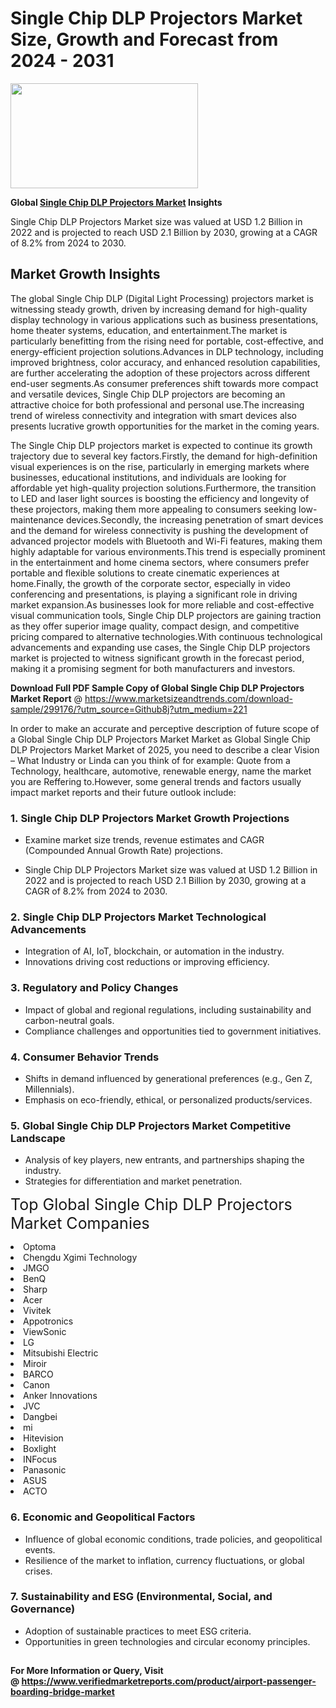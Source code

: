 <H1>Single Chip DLP Projectors Market Size, Growth and Forecast from 2024 - 2031</H1><img class="aligncenter size-medium wp-image-584254" src="https://thirdeyenews.in/wp-content/uploads/2024/09/Global-Market-Research-300x168.jpeg" alt="" width="300" height="168" /><p><strong>Global&nbsp;<a href="https://www.marketsizeandtrends.com/download-sample/299176/?utm_source=Github8j?utm_medium=221">Single Chip DLP Projectors Market</a> Insights</strong></p><p>Single Chip DLP Projectors Market size was valued at USD 1.2 Billion in 2022 and is projected to reach USD 2.1 Billion by 2030, growing at a CAGR of 8.2% from 2024 to 2030.</p><p><h2>Market Growth Insights</h2> <p>The global Single Chip DLP (Digital Light Processing) projectors market is witnessing steady growth, driven by increasing demand for high-quality display technology in various applications such as business presentations, home theater systems, education, and entertainment.The market is particularly benefitting from the rising need for portable, cost-effective, and energy-efficient projection solutions.Advances in DLP technology, including improved brightness, color accuracy, and enhanced resolution capabilities, are further accelerating the adoption of these projectors across different end-user segments.As consumer preferences shift towards more compact and versatile devices, Single Chip DLP projectors are becoming an attractive choice for both professional and personal use.The increasing trend of wireless connectivity and integration with smart devices also presents lucrative growth opportunities for the market in the coming years.</p> <p>The Single Chip DLP projectors market is expected to continue its growth trajectory due to several key factors.Firstly, the demand for high-definition visual experiences is on the rise, particularly in emerging markets where businesses, educational institutions, and individuals are looking for affordable yet high-quality projection solutions.Furthermore, the transition to LED and laser light sources is boosting the efficiency and longevity of these projectors, making them more appealing to consumers seeking low-maintenance devices.Secondly, the increasing penetration of smart devices and the demand for wireless connectivity is pushing the development of advanced projector models with Bluetooth and Wi-Fi features, making them highly adaptable for various environments.This trend is especially prominent in the entertainment and home cinema sectors, where consumers prefer portable and flexible solutions to create cinematic experiences at home.Finally, the growth of the corporate sector, especially in video conferencing and presentations, is playing a significant role in driving market expansion.As businesses look for more reliable and cost-effective visual communication tools, Single Chip DLP projectors are gaining traction as they offer superior image quality, compact design, and competitive pricing compared to alternative technologies.With continuous technological advancements and expanding use cases, the Single Chip DLP projectors market is projected to witness significant growth in the forecast period, making it a promising segment for both manufacturers and investors.<p><span class=""><strong>Download Full PDF Sample Copy of Global Single Chip DLP Projectors Market Report</strong> @ <a href="https://www.marketsizeandtrends.com/download-sample/299176/?utm_source=Github8j?utm_medium=221" target="_blank">https://www.marketsizeandtrends.com/download-sample/299176/?utm_source=Github8j?utm_medium=221</a></span></p><p>In order to make an accurate and perceptive description of future scope of a Global&nbsp;Single Chip DLP Projectors Market Market as Global&nbsp;Single Chip DLP Projectors Market Market of 2025, you need to describe a clear Vision &ndash; What Industry or Linda can you think of for example: Quote from a Technology, healthcare, automotive, renewable energy, name the market you are Reffering to.However, some general trends and factors usually impact market reports and their future outlook include:</p><h3>1.&nbsp;<strong>Single Chip DLP Projectors Market Growth Projections</strong></h3><ul><li>Examine market size trends, revenue estimates and CAGR (Compounded Annual Growth Rate) projections.</li><li><p>Single Chip DLP Projectors Market size was valued at USD 1.2 Billion in 2022 and is projected to reach USD 2.1 Billion by 2030, growing at a CAGR of 8.2% from 2024 to 2030.</p></li></ul><h3>2.&nbsp;<strong>Single Chip DLP Projectors Market Technological Advancements</strong></h3><ul><li>Integration of AI, IoT, blockchain, or automation in the industry.</li><li>Innovations driving cost reductions or improving efficiency.</li></ul><h3>3.&nbsp;<strong>Regulatory and Policy Changes</strong></h3><ul><li>Impact of global and regional regulations, including sustainability and carbon-neutral goals.</li><li>Compliance challenges and opportunities tied to government initiatives.</li></ul><h3>4.&nbsp;<strong>Consumer Behavior Trends</strong></h3><ul><li>Shifts in demand influenced by generational preferences (e.g., Gen Z, Millennials).</li><li>Emphasis on eco-friendly, ethical, or personalized products/services.</li></ul><h3>5.&nbsp;<strong>Global Single Chip DLP Projectors Market Competitive Landscape</strong></h3><ul><li>Analysis of key players, new entrants, and partnerships shaping the industry.</li><li>Strategies for differentiation and market penetration.</li></ul><p data-pm-slice="1 1 []"><span style="color: inherit; font-family: inherit; font-size: 25px;">Top Global Single Chip DLP Projectors Market Companies</span></p><div class="" data-test-id=""><p><li>Optoma</li><li> Chengdu Xgimi Technology</li><li> JMGO</li><li> BenQ</li><li> Sharp</li><li> Acer</li><li> Vivitek</li><li> Appotronics</li><li> ViewSonic</li><li> LG</li><li> Mitsubishi Electric</li><li> Miroir</li><li> BARCO</li><li> Canon</li><li> Anker Innovations</li><li> JVC</li><li> Dangbei</li><li> mi</li><li> Hitevision</li><li> Boxlight</li><li> INFocus</li><li> Panasonic</li><li> ASUS</li><li> ACTO</li></p></div><h3>6.&nbsp;<strong>Economic and Geopolitical Factors</strong></h3><ul><li>Influence of global economic conditions, trade policies, and geopolitical events.</li><li>Resilience of the market to inflation, currency fluctuations, or global crises.</li></ul><h3>7.&nbsp;<strong>Sustainability and ESG (Environmental, Social, and Governance)</strong></h3><ul><li>Adoption of sustainable practices to meet ESG criteria.</li><li>Opportunities in green technologies and circular economy principles.</li></ul><h2><strong style="font-size: 14px;">For More Information or Query, Visit @&nbsp;</strong><a style="background-color: #ffffff; font-size: 14px;" href="https://www.marketsizeandtrends.com/report/single-chip-dlp-projectors-market/" target="_blank">https://www.verifiedmarketreports.com/product/airport-passenger-boarding-bridge-market</a></h2>